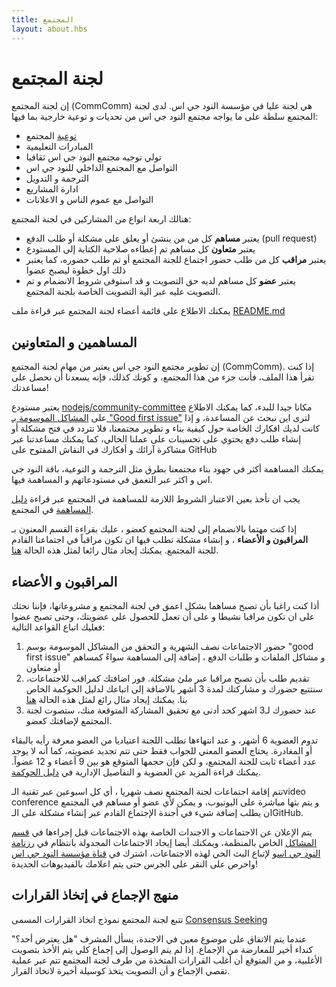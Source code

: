 ```yaml
---
title: المجتمع   
layout: about.hbs
---
```


# لجنة المجتمع

إن لجنة المجتمع (CommComm) هي لجنة عليا في مؤسسة النود جي اس.
لدى لجنة المجتمع سلطة على ما يواجه مجتمع النود جي اس من تحديات و توعية خارجية بما فيها:

* [توعية](https://github.com/nodejs/evangelism) المجتمع
* المبادرات التعليمية
* تولي توجيه مجتمع النود جي اس ثقافيا
* التواصل مع المجتمع الداخلي للنود جي اس
* الترجمة و التدويل
* ادارة المشاريع
* التواصل مع عموم الناس و الاعلانات

هنالك اربعة انواع من المشاركين في لجنة المجتمع:

* يعتبر **مساهم** كل من من ينشئ أو يعلق على مشكلة أو طلب الدفع (pull request) 
* يعتبر **متعاون** كل مساهم تم إعطاءه صلاحية الكتابة إلى المستودع
* يعتبر **مراقب**  كل من طلب حضور اجتماع للجنة المجتمع أو تم طلب حضوره، كما يعتبر ذلك اول خطوة ليصبح عضوا 
* يعتبر **عضو** كل مساهم لديه حق التصويت و قد استوفى شروط الانضمام و تم التصويت عليه عبر الية التصويت الخاصة بلجنة المجتمع.

يمكنك الاطلاع على قائمة أعضاء لجنة المجتمع عبر قراءة ملف [README.md](https://github.com/nodejs/community-committee)

## المساهمين و المتعاونين

إن تطوير مجتمع النود جي اس يعتبر من مهام لجنة المجتمع (CommComm). إذا كنت تقرأ هذا الملف، فأنت جزء من هذا المجتمع، و كونك كذلك، فإنه يسعدنا أن نحصل على مساعدتك!

يعتبر مستودع [nodejs/community-committee](https://github.com/nodejs/community-committee) مكانا جيدا للبدء، كما يمكنك الاطلاع على [المشاكل الموسومة بـ "Good first issue"](https://github.com/nodejs/community-committee/labels/good%20first%20issue) لترى اين نبحث عن المساعدة، و إذا كانت لديك افكارك الخاصة حول كيفية بناء و تطوير مجتمعنا، فلا تتردد في فتح مشكلة أو إنشاء طلب دفع يحتوي على تحسينات على عملنا الحالي، كما يمكنك مساعدتنا عبر مشاكرة آرائك و أفكارك في النقاش المفتوح على GitHub

يمكنك المساهمة أكثر في جهود بناء مجتمعنا بطرق مثل الترجمة و التوعية، باقة النود جي اس و اكثر عبر التعمق في مستودعاتهم و المساهمة فيها.

يجب ان تأخذ بعين الاعتبار الشروط اللازمة للمساهمة في المجتمع عبر قراءة 
 [دليل المساهمة](https://github.com/nodejs/community-committee/blob/master/CONTRIBUTING.md) 
 في المجتمع.

إذا كنت مهتما بالانضمام إلى لجنة المجتمع كعضو ، عليك بقراءة القسم المعنون بـ **المراقبون و الأعضاء** ، و إنشاء مشكلة تطلب فيها ان تكون مراقباً في اجتماعنا القادم للجنة المجتمع. يمكنك إيجاد مثال رائعا لمثل هذه الحالة [هنا](https://github.com/nodejs/community-committee/issues/142).


## المراقبون و الأعضاء

أذا كنت راغبا بأن تصبح مساهما بشكل اعمق في لجنة المجتمع و مشروعاتها، فإننا نحثك على ان تكون مراقبا نشيطا و على أن تعمل للحصول على عضويتك، وحتى تصبح عضوا فعليك اتباع القواعد التالية:

1. حضور الاجتماعات نصف الشهرية و التحقق من المشاكل الموسومة بوسم "good first issue"  و مشاكل الملفات و طلبات الدفع ، إضافة إلى المساهمة سواءً كمساهم أو متعاون
2. تقديم طلب بأن تصبح مراقبا عبر ملئ مشكلة. فور اضافتك كمراقب للاجتماعات،  سنتتبع حضورك و مشاركتك لمدة 3 أشهر بالاضافة إلى اتباعك لدليل الحوكمة الخاص بنا. يمكنك إيجاد مثال رائع لمثل هذه الحالة [هنا](https://github.com/nodejs/community-committee/issues/142) 
3. عند حضورك لـ3 اشهر كحد أدنى مع تحقيق المشاركة المتوقعة منك، ستصوت لجنة المجتمع لإضافتك كعضو.

تدوم العضوية 6 أشهر، و عند انتهاءها تطلب اللجنة اعتياديا من العضو معرفة رأيه بالبقاء أو المغادرة. يحتاج العضو المعني للجواب فقط حتى تتم تجديد عضويته، كما أنه لا يوجد عدد أعضاء ثابت للجنة المجتمع، و لكن فإن حجمها المتوقع هو بين 9 أعضاء و 12 عضواً. يمكنك قراءة المزيد عن العضوية و التفاصيل الإدارية في [دليل الحوكمة](https://github.com/nodejs/community-committee/blob/master/governance/README.md). 

تتم إقامة اجتماعات لجنة المجتمع نصف شهريا ، أي كل اسبوعين عبر تقنية الـvideo conference و يتم بثها مباشرة على اليوتيوب، و يمكن لأي عضو أو مساهم في المجتمع ان يطلب إضافة شيء في أجندة الإجتماع القادم عبر إنشاء مشكلة على الـGitHub.

يتم الإعلان عن الاجتماعات و الاجندات الخاصة بهذه الاجتماعات قبل إجراءها في [قسم المشاكل](https://github.com/nodejs/community-committee/issues) الخاص بالمنظمة، ويمكنك أيضا إيجاد الاجتماعات المجدولة بانتظام في [رزنامة النود جي اس](https://nodejs.org/calendar)و لإتباع البث الحي لهذه الاجتماعات، اشترك في [قناة مؤسسة النود جي اس](https://www.youtube.com/channel/UCQPYJluYC_sn_Qz_XE-YbTQ) واحرص على النقر على الجرس حتى يتم اعلامك بالفيديوهات الجديدة!

## منهج الإجماع في إتخاذ القرارات 

تتبع لجنة المجتمع نموذج اتخاذ القرارات المسمى [Consensus Seeking](https://en.wikipedia.org/wiki/Consensus-seeking_decision-making)

عندما يتم الاتفاق على موضوع معين في الاجندة، يسأل المشرف "هل يعترض أحد؟" كنداء أخير للمعارضة من الإجماع. إذا لم يتم الوصول إلى إجماع كلي يتم الأخذ بتصويت الأغلبية، و من المتوقع أن أغلب القرارات المتخذة من طرف لجنة المجتمع تتم عبر عملية تقصي الإجماع و أن التصويت يتخذ كوسيلة أخيرة لاتخاذ القرار.

